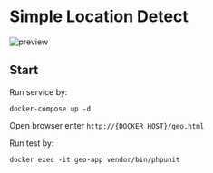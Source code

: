 # Simple Location Detect

![preview](https://images2.imgbox.com/a6/c2/PC368xlJ_o.jpg)

## Start

Run service by:
```
docker-compose up -d
```
Open browser enter `http://{DOCKER_HOST}/geo.html`

Run test by:
```
docker exec -it geo-app vendor/bin/phpunit
```
